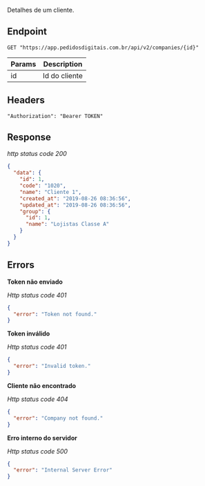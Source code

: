 Detalhes de um cliente.

## Endpoint

```
GET "https://app.pedidosdigitais.com.br/api/v2/companies/{id}"
```

| Params | Description |
|---|---|
| id | Id do cliente |

## Headers

```
"Authorization": "Bearer TOKEN"
```

## Response

*http status code 200*

```json
{
  "data": {
    "id": 1,
    "code": "1020",
    "name": "Cliente 1",
    "created_at": "2019-08-26 08:36:56",
    "updated_at": "2019-08-26 08:36:56",
    "group": {
      "id": 1,
      "name": "Lojistas Classe A"
    }
  }
}
```

## Errors

**Token não enviado**

*Http status code 401*

```json
{
  "error": "Token not found."
}
```

**Token inválido**

*Http status code 401*

```json
{
  "error": "Invalid token."
}
```

**Cliente não encontrado**

*Http status code 404*

```json
{
  "error": "Company not found."
}
```

**Erro interno do servidor**

*Http status code 500*

```json
{
  "error": "Internal Server Error"
}
```
